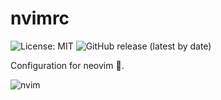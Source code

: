 # nvimrc

![License: MIT](https://img.shields.io/github/license/liubang/nvimrc?style=flat-square)
![GitHub release (latest by date)](https://img.shields.io/github/v/release/liubang/nvimrc?style=flat-square)

Configuration for neovim :rose:.

![nvim](https://user-images.githubusercontent.com/13254917/132272220-299c9e6a-1288-40c9-b7b6-72e318f7c94b.png)
